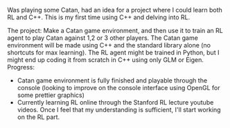 Was playing some Catan, had an idea for a project where I could learn both RL and C++.  This is my first time using C++ and delving into RL.

The project: Make a Catan game environment, and then use it to train an RL agent to play Catan against 1,2 or 3 other players.
The Catan game environment will be made using C++ and the standard library alone (no shortcuts for max learning).
The RL agent might be trained in Python, but I might end up coding it from scratch in C++ using only GLM or Eigen.
Progress:
- Catan game environment is fully finished and playable through the console (looking to improve on the console interface using OpenGL for some prettier graphics)
- Currently learning RL online through the Stanford RL lecture youtube videos. Once I feel that my understanding is sufficient, I'll start working on the RL part.


